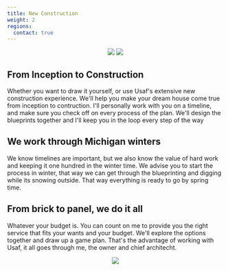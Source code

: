```yaml
---
title: New Construction 
weight: 2
regions:
  contact: true
---
```

<center><img class="grid one-half topBed" src="{{ '/images/construction-photos/before.jpg' | relative_url }}">
<img class="grid one-half topBed" src="{{ '/images/construction-photos/after.jpg' | relative_url }}"></center>

## From Inception to Construction

Whether you want to draw it yourself, or use Usaf's extensive new construction experience. We'll help you make your dream house come true from inception to contruction. I'll personally work with you on a timeline, and make sure you check off on every process of the plan. We'll design the blueprints together and I'll keep you in the loop every step of the way 

## We work through Michigan winters

We know timelines are important, but we also know the value of hard work and keeping it one hundred in the winter time. We advise you to start the process in winter, that way we can get through the blueprinting and digging while its snowing outside. That way everything is ready to go by spring time.

## From brick to panel, we do it all

Whatever your budget is. You can count on me to provide you the right service that fits your wants and your budget. We'll explore the options together and draw up a game plan. That's the advantage of working with Usaf, it all goes through me, the owner and chief architecht. 

<center><img class="mediumImage topBed" src="{{ '/images/construction-photos/cement-job.jpg' | relative_url }}"></center>